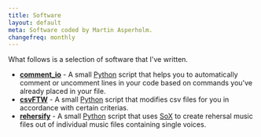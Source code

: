 ```yaml
---
title: Software
layout: default
meta: Software coded by Martin Asperholm.
changefreq: monthly
---
```


What follows is a selection of software that I've written.

* [**comment_io**](https://github.com/Speldosa/comment_io) - A small [Python](https://www.python.org/) script that helps you to automatically comment or uncomment lines in your code based on commands you've already placed in your file.
* [**csvFTW**](https://github.com/Speldosa/csvFTW) - A small [Python](https://www.python.org/) script that modifies csv files for you in accordance with certain criterias.
* [**rehersify**](https://github.com/Speldosa/rehersify) - A small [Python](https://www.python.org/) script that uses [SoX](http://sox.sourceforge.net/) to create rehersal music files out of individual music files containing single voices.